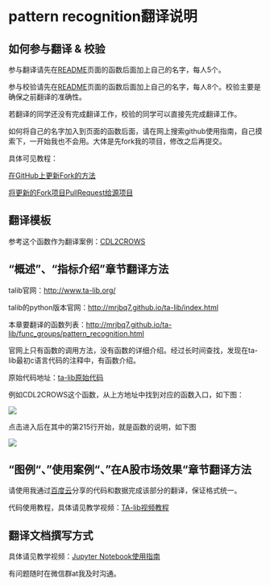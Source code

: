 # pattern recognition翻译说明

## 如何参与翻译 & 校验
参与翻译请先在[README](README.md)页面的函数后面加上自己的名字，每人5个。

参与校验请先在[README](README.md)页面的函数后面加上自己的名字，每人8个。校验主要是确保之前翻译的准确性。

若翻译的同学还没有完成翻译工作，校验的同学可以直接先完成翻译工作。

如何将自己的名字加入到页面的函数后面，请在网上搜索github使用指南，自己摸索下，一开始我也不会用。大体是先fork我的项目，修改之后再提交。

具体可见教程：

[在GitHub上更新Fork的方法](TA-Lib-in-chinese/source/API/在GitHub上更新Fork的方法.md)

[将更新的Fork项目PullRequest给源项目](TA-Lib-in-chinese/source/API/将更新的Fork项目PullRequest给源项目.md)

## 翻译模板
参考这个函数作为翻译案例：[CDL2CROWS](CDL2CROWS.md)

## “概述”、“指标介绍”章节翻译方法

talib官网：http://www.ta-lib.org/

talib的python版本官网：http://mrjbq7.github.io/ta-lib/index.html

本章要翻译的函数列表：http://mrjbq7.github.io/ta-lib/func_groups/pattern_recognition.html

官网上只有函数的调用方法，没有函数的详细介绍。经过长时间查找，发现在ta-lib最初c语言代码的注释中，有函数介绍。

原始代码地址：[ta-lib原始代码](https://sourceforge.net/p/ta-lib/code/HEAD/tree/trunk/ta-lib/c/src/ta_func/)

例如CDL2CROWS这个函数，从上方地址中找到对应的函数入口，如下图：

![](/assets/c代码入口.png)

点击进入后在其中的第215行开始，就是函数的说明，如下图

![](/assets/c代码中的注释.png)

## “图例“、”使用案例“、”在A股市场效果“章节翻译方法

请使用我通过[百度云](https://pan.baidu.com/s/1i5ei5Zf)分享的代码和数据完成该部分的翻译，保证格式统一。

代码使用教程，具体请见教学视频：[TA-lib视频教程](https://v.qq.com/x/page/z05423zgjyu.html)

## 翻译文档撰写方式
具体请见教学视频：[Jupyter Notebook使用指南](https://v.qq.com/x/page/v0537qco0ux.html)

有问题随时在微信群at我及时沟通。

